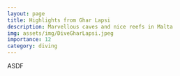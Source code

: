 ```yaml
---
layout: page
title: Highlights from Ghar Lapsi
description: Marvellous caves and nice reefs in Malta 
img: assets/img/DiveGharLapsi.jpeg
importance: 12
category: diving
---
```


ASDF
